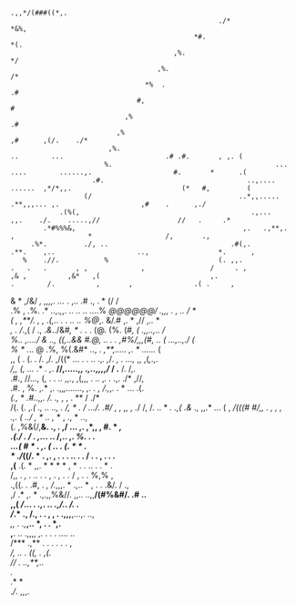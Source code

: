                                                                     .,,*/(###((*,.                                                                    
                                                       ./*                                *&%,                                                        
                                                 *#.                                            *(.                                                   
                                            ,%.                                                     */                                                
                                        ,%.                                                            /*                                             
                                     *%  .                                                               .#                                           
                                   #,                                                                       #                                         
                                ,%                                                                           .#                                       
                              ,%                                                                               ,#      ,(/.    ./*                    
                            ,%.                                            ..        ...                         .# .#.       , ,. (                  
                           %.                                        ...    ....        ......,.                    #.       *      .(                
                        .#.                                   ..,....       ......  ,*/*,,.                           (*   #,         (               
                      (/                                    ..*,,.....                  .**,,,... ,.                    ,#    .      ,./              
                .(%(,                                          .,...              ,,.    ./.    .....,//                   //   .     .*              
            .*#%%%&,                                         ,.   .,**,.               ,                  *                  /,       .,              
         .%*.         ./, ..                              .#(,.             .**.    ,..                    ..,                 *.      ,              
       %    .//.           %                           (. ,,.                 .   .   .       , ,             ,                /     . ,              
    ,& ,          ,&*   ,(                           ,.                           .        /.          ,       ,               .( .     ,             
   & *              ,/&/                           *,             ,,,,. ...*       .    ,.. .#       .,   .     *               (/      /             
 .% ,                 .%.                        .*           ..,.*,*,. .. .. ..       ....%  *@@@@@@/  .,,,     .           , ..   /   *             
 ( ,                ,**/.                       *,          ,*          .(,..   . .   .. .. %@*,.   &/.#   ,.    *         ,// ,*..*   *              
*, .               /*.,(                        /          ., .*&*../&*#,  * .  .*   .     (@. (%.  (#*,         (       .,,..,*.*.   /               
%..              ,..../                        &         .., ((,..&&  *#.@,    .. .  .    ,*#%/,,,(#,  ..        (      ...,..,./    (                
%                *   .*..                      @             .%,      %(.&#*    ..,    .     *,**,..... ,.       *      *....*..*   (                 
,,               (  . (.                        .       /.  ,/.  ,/((*  ... .      .   .. .,*.    ,*/*.          ,     .  ...,*   ,, ,(*,.,.          
 /,,             (, ...*                        .*     *.  ,*.  **//,*.....,,               *.,..,,,,*/*        /        .**     /.     /,.           
  .#.,            //...,                          (,     . . ..   ,,., ,(,,,       . ..       ,*.              .*        .,. ./*           ,//,       
    .#.        ,    %. ,.*                           ,.       .,,*,.......,  ,. .     ,         /.,*,.       . *            ...             .(.       
       *(.,      *   .#..,,.                           /.             .,*  ,     ,         .      **           /                              ./*     
          /(.      (.   ,*.(                          .,      ..      *..*,       .          /,       *   .    /                                 .../.
            .#/  ,   ,*    *,,                         ,              .*/       /,           /.        ..      *             *.                    .,(
               .&*      ., ,,.*                       ...        (    ,          */(((#   #/,,      *.   ,     ,            ,                         
            .*,.  *(       ../                          ,         *       ..         ,**  *       ,       .,  *            ..,                        
            (.       ,%&(/,**&.                         .,        .   ,/      ...              ,.     ,*,,  , #.           *       *,                 
         .(./ .             /                             .       ,..*.   ..                        /,.. ,.  *%.         . .                          
          ...(             #                               *    .   ,. (    ..                         .      (.        * *              .            
            *           ./*((/.                              *      .  ,. ,  .   .   . .. .    . /  . .        ,       .                 . .          
         ,(**                 .(.                              *     ,,. *    *  *     * ,  *  .  . .. . .     *                           .          
          /,,             .     *,                              .     ..  .   .   ,  . ,  . .* /  ,  .  .   %,%     ,                                 
        .,((.            .         .#,                        . *, /.*,,,.    *   .,.. *  ,     .  .    .&/. /  .,                                    
         ,/                           .* ,.                    * .,.,,%&//.  ,,..      ..,,**/(#%&#/.      .#                              ..         
        ,,(                                 */*...              *.   .,.  ..                        .,/..  /. .                                       
       /*.*                                        .,             /., . . , ,    .      .,,,**,...,.    ..,                                           
       *,,                 .                               .,***,.. *,     .          .                  *,.                                          
      ,**.               ..                                      .,,,, ,.         .    .            . .... ..                                         
     /***                                                               .,**      .     . . .    .  .  ,                                              
     */,                   ..                                               . ((,         .         ,(.                                               
     *//                                                                      .        ..*,**,*..                                                     
     *.*                                                                                                                                              
    .* *                                                                                                                                              
    .*/*.               ,,,.             
